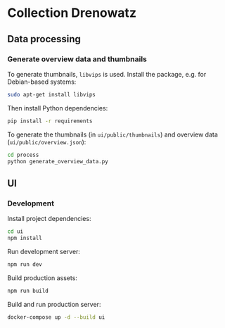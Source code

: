 # Collection Drenowatz

## Data processing

### Generate overview data and thumbnails

To generate thumbnails, `libvips` is used. Install the package, e.g. for Debian-based systems:

```bash
sudo apt-get install libvips
```

Then install Python dependencies:

```bash
pip install -r requirements
```

To generate the thumbnails (in `ui/public/thumbnails`) and overview data (`ui/public/overview.json`):

```bash
cd process
python generate_overview_data.py
```

## UI

### Development

Install project dependencies:

``` bash
cd ui
npm install
```

Run development server:

``` bash
npm run dev
```

Build production assets:

``` bash
npm run build
```

Build and run production server:

``` bash
docker-compose up -d --build ui
```
